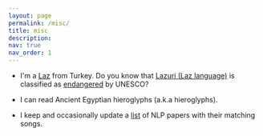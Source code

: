 ```yaml
---
layout: page
permalink: /misc/
title: misc
description:
nav: true
nav_order: 1
---
```

<div class="misc">

* I'm a [Laz](https://en.wikipedia.org/wiki/Laz_people) from Turkey. Do you know that [Lazuri (Laz language)](https://en.wikipedia.org/wiki/Laz_language) is classified as [endangered](https://en.wal.unesco.org/countries/turkiye/languages/laz) by UNESCO?

* I can read Ancient Egyptian hieroglyphs (a.k.a hieroglyphs).

* I keep and occasionally update a [list](https://twitter.com/KeremZaman3/status/1491126566780563456) of NLP papers with their matching songs.

</div>
